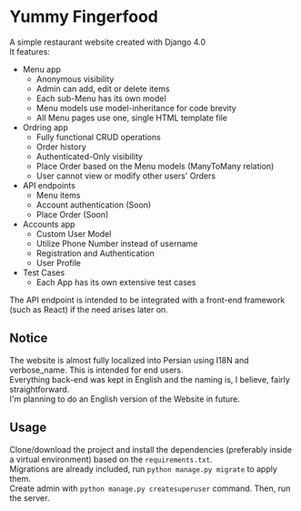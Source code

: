 # Yummy Fingerfood

A simple restaurant website created with Django 4.0  
It features:

- Menu app
  - Anonymous visibility
  - Admin can add, edit or delete items
  - Each sub-Menu has its own model
  - Menu models use model-inheritance for code brevity
  - All Menu pages use one, single HTML template file
- Ordring app
  - Fully functional CRUD operations
  - Order history
  - Authenticated-Only visibility
  - Place Order based on the Menu models (ManyToMany relation)
  - User cannot view or modify other users' Orders
- API endpoints
  - Menu items
  - Account authentication (Soon)
  - Place Order (Soon)
- Accounts app
  - Custom User Model
  - Utilize Phone Number instead of username
  - Registration and Authentication
  - User Profile
- Test Cases
  - Each App has its own extensive test cases
  
The API endpoint is intended to be integrated with a front-end framework (such as React) if the need arises later on.

## Notice

The website is almost fully localized into Persian using I18N and verbose_name. This is intended for end users.  
Everything back-end was kept in English and the naming is, I believe, fairly straightforward.  
I'm planning to do an English version of the Website in future.

## Usage

Clone/download the project and install the dependencies (preferably inside a virtual environment) based on the `requirements.txt`.  
Migrations are already included, run `python manage.py migrate` to apply them.  
Create admin with `python manage.py createsuperuser` command. Then, run the server.
